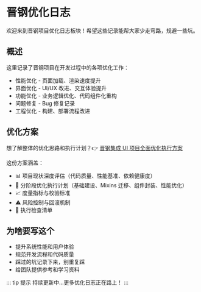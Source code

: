 # 晋钢优化日志

欢迎来到晋钢项目优化日志板块！希望这些记录能帮大家少走弯路，规避一些坑。

<AuthorTag author="CHENY" />

## 概述

这里记录了晋钢项目在开发过程中的各项优化工作：

- 性能优化 - 页面加载、渲染速度提升
- 界面优化 - UI/UX 改进、交互体验提升
- 功能优化 - 业务逻辑优化、代码组件化重构
- 问题修复 - Bug 修复记录
- 工程优化 - 构建、部署流程改进

## 优化方案

想了解整体的优化思路和执行计划？👉 [晋钢集成 UI 项目全面优化执行方案](./optimization-plan)

这份方案涵盖：
- 📊 项目现状深度评估（代码质量、性能基准、依赖健康度）
- 🎯 分阶段优化执行计划（基础建设、Mixins 迁移、组件封装、性能优化）
- 📈 度量指标与校验标准
- ⚠️ 风险控制与回滚机制
- 📝 执行检查清单

## 为啥要写这个

- 提升系统性能和用户体验
- 规范开发流程和代码质量
- 踩过的坑记录下来，别重复踩
- 给团队提供参考和学习资料


::: tip 提示
持续更新中...更多优化日志正在路上！
:::
